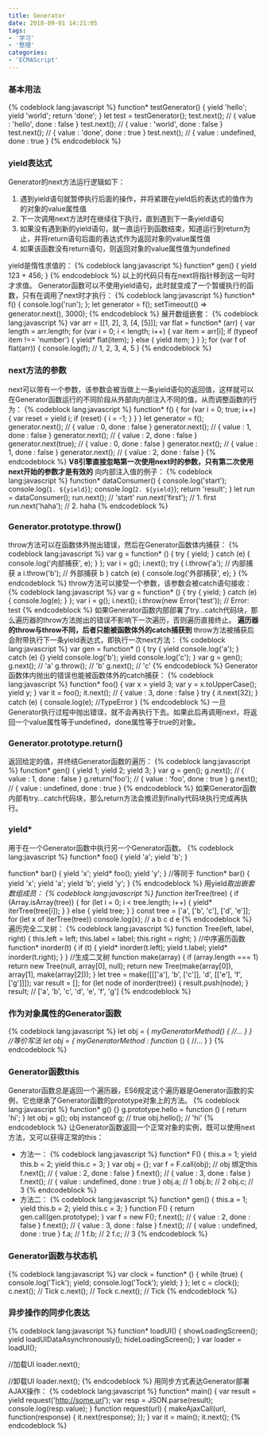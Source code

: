 ```yaml
---
title: Generator
date: 2018-09-01 14:21:05
tags:
- '学习'
- '整理'
categories:
- 'ECMAScript'
---
```

### 基本用法
{% codeblock lang:javascript %}
function* testGenerator() {
    yield 'hello';
    yield 'world';
    return 'done';
}
let test = testGenerator();
test.next();    // { value : 'hello', done : false }
test.next();    // { value : 'world', done : false }
test.next();    // { value : 'done', done : true }
test.next();    // { value : undefined, done : true }
{% endcodeblock %}
### yield表达式
Generator的next方法运行逻辑如下：
1. 遇到yield语句就暂停执行后面的操作，并将紧跟在yield后的表达式的值作为的对象的value属性值
2. 下一次调用next方法时在继续往下执行，直到遇到下一条yield语句
3. 如果没有遇到新的yield语句，就一直运行到函数结束，知道运行到return为止，并将return语句后面的表达式作为返回对象的value属性值
4. 如果该函数没有return语句，则返回对象的value属性值为undefined

yield是惰性求值的：
{% codeblock lang:javascript %}
function* gen() {
    yield 123 + 456;
}
{% endcodeblock %}
以上的代码只有在next将指针移到这一句时才求值。
Generator函数可以不使用yield语句，此时就变成了一个暂缓执行的函数，只有在调用了next时才执行：
{% codeblock lang:javascript %}
function* f() {
    console.log('run');
};
let generator = f();
setTimeout(() => generator.next(), 3000);
{% endcodeblock %}
展开数组嵌套：
{% codeblock lang:javascript %}
var arr = [[1, 2], 3, [4, [5]]];
var flat = function* (arr) {
    var length = arr.length;
    for (var i = 0; i < length; i++) {
        var item = arr[i];
        if (typeof item !== 'number') {
            yield* flat(item);
        } else {
            yield item;
        }
    }
};
for (var f of flat(arr)) {
    console.log(f); // 1, 2, 3, 4, 5
}
{% endcodeblock %}
### next方法的参数
next可以带有一个参数，该参数会被当做上一条yield语句的返回值，这样就可以在Generator函数运行的不同阶段从外部向内部注入不同的值，从而调整函数的行为：
{% codeblock lang:javascript %}
function* f() {
    for (var i = 0; true; i++) {
        var reset = yield i;
        if (reset) { i = -1; }
    }
}
let generator = f();
generator.next();   // { value : 0, done : false }
generator.next();   // { value : 1, done : false }
generator.next();   // { value : 2, done : false }
generator.next(true);   // { value : 0, done : false }
generator.next();   // { value : 1, done : false }
generator.next();   // { value : 2, done : false }
{% endcodeblock %}
**V8引擎直接忽略第一次使用next时的参数，只有第二次使用next开始的参数才是有效的**
向内部注入值的例子：
{% codeblock lang:javascript %}
function* dataConsumer() {
    console.log('start');
    console.log(`1. ${yield}`);
    console.log(`2. ${yield}`);
    return 'result';
}
let run = dataConsumer();
run.next();         // 'start'
run.next('first');  // 1. first
run.next('haha');   // 2. haha
{% endcodeblock %}
### Generator.prototype.throw()
throw方法可以在函数体外抛出错误，然后在Generator函数体内捕获：
{% codeblock lang:javascript %}
var g = function* () {
    try {
        yield;
    } catch (e) {
        console.log('内部捕获', e);
    }
};
var i = g();
i.next();
try {
    i.throw('a');   // 内部捕获 a
    i.throw('b');   // 外部捕获 b
} catch (e) {
    console.log('外部捕获', e);
}
{% endcodeblock %}
throw方法可以接受一个参数，该参数会被catch语句接收：
{% codeblock lang:javascript %}
var g = function* () {
    try {
        yield;
    } catch (e) {
        console.log(e);
    }
};
var i = g();
i.next();
i.throw(new Error('test'));
// Error: test
{% endcodeblock %}
如果Generator函数内部部署了try...catch代码块，那么遍历器的throw方法抛出的错误不影响下一次遍历，否则遍历直接终止。
**遍历器的throw与throw不同，后者只能被函数体外的catch捕获到**
throw方法被捕获后会附带执行下一条yield表达式，即执行一次next方法：
{% codeblock lang:javascript %}
var gen = function* () {
    try {
        yield console.log('a');
    } catch (e) {}
    yield console.log('b');
    yield console.log('c');
}
var g = gen();
g.next();   // 'a'
g.throw();  // 'b'
g.next();   // 'c'
{% endcodeblock %}
Generator函数体内抛出的错误也能被函数体外的catch捕获：
{% codeblock lang:javascript %}
function* foo() {
    var x = yield 3;
    var y = x.toUpperCase();
    yield y;
}
var it = foo();
it.next();  // { value : 3, done : false }
try {
    it.next(32);
} catch (e) {
    console.log(e); //TypeError
}
{% endcodeblock %}
一旦Generator执行过程中抛出错误，就不会再执行下去。如果此后再调用next，将返回一个value属性等于undefined，done属性等于true的对象。
### Generator.prototype.return()
返回给定的值，并终结Generator函数的遍历：
{% codeblock lang:javascript %}
function* gen() {
    yield 1;
    yield 2;
    yield 3;
}
var g = gen();
g.next();           // { value : 1, done : false }
g.return('foo');    // { value : 'foo', done : true }
g.next();           // { value : undefined, done : true }
{% endcodeblock %}
如果Generator函数内部有try...catch代码块，那么return方法会推迟到finally代码块执行完成再执行。
### yield*
用于在一个Generator函数中执行另一个Generator函数。
{% codeblock lang:javascript %}
function* foo() {
    yield 'a';
    yield 'b';
}

function* bar() {
    yield 'x';
    yield* foo();
    yield 'y';
}
//等同于
function* bar() {
    yield 'x';
    yield 'a';
    yield 'b';
    yield 'y';
}
{% endcodeblock %}
用yield*取出嵌套数组成员：
{% codeblock lang:javascript %}
function* iterTree(tree) {
    if (Array.isArray(tree)) {
        for (let i = 0; i < tree.length; i++) {
            yield* iterTree(tree[i]);
        }
    } else {
        yield tree;
    }
}
const tree = ['a', ['b', 'c'], ['d', 'e']];
for (let x of iterTree(tree)) console.log(x);   // a b c d e
{% endcodeblock %}
遍历完全二叉树：
{% codeblock lang:javascript %}
function Tree(left, label, right) {
    this.left = left;
    this.label = label;
    this.right = right;
}
//中序遍历函数
function* inorder(t) {
    if (t) {
        yield* inorder(t.left);
        yield t.label;
        yield* inorder(t.right);
    }
}
//生成二叉树
function make(array) {
    if (array.length === 1) return new Tree(null, array[0], null);
    return new Tree(make(array[0]), array[1], make(array[2]));
}
let tree = make([[['a'], 'b', ['c']], 'd', [['e'], 'f', ['g']]]);
var result = [];
for (let node of inorder(tree)) {
    result.push(node);
}
result; // ['a', 'b', 'c', 'd', 'e', 'f', 'g']
{% endcodeblock %}
### 作为对象属性的Generator函数
{% codeblock lang:javascript %}
let obj = {
    *myGeneratorMethod() {
        //...
    }
}
//等价写法
let obj = {
    myGeneratorMethod : function* () {
        //...
    }
}
{% endcodeblock %}
### Generator函数this
Generator函数总是返回一个遍历器，ES6规定这个遍历器是Generator函数的实例，它也继承了Generator函数的prototype对象上的方法。
{% codeblock lang:javascript %}
function* g() {}
g.prototype.hello = function () {
    return 'hi';
}
let obj = g();
obj instanceof g;   // true
obj.hello();        // 'hi'
{% endcodeblock %}
让Generator函数返回一个正常对象的实例，既可以使用next方法，又可以获得正常的this：
* 方法一：
{% codeblock lang:javascript %}
function* F() {
    this.a = 1;
    yield this.b = 2;
    yield this.c = 3;
}
var obj = {};
var f = F.call(obj);    // obj 绑定this
f.next();   // { value : 2, done : false }
f.next();   // { value : 3, done : false }
f.next();   // { value : undefined, done : true }
obj.a;      // 1
obj.b;      // 2
obj.c;      // 3
{% endcodeblock %}
* 方法二：
{% codeblock lang:javascript %}
function* gen() {
    this.a = 1;
    yield this.b = 2;
    yield this.c = 3;
}
function F() {
    return gen.call(gen.prototype);
}
var f = new F();
f.next();   // { value : 2, done : false }
f.next();   // { value : 3, done : false }
f.next();   // { value : undefined, done : true }
f.a;        // 1
f.b;        // 2
f.c;        // 3
{% endcodeblock %}

### Generator函数与状态机
{% codeblock lang:javascript %}
var clock = function* () {
    while (true) {
        console.log('Tick');
        yield;
        console.log('Tock');
        yield;
    }
};
let c = clock();
c.next();   // Tick
c.next();   // Tock
c.next();   // Tick
{% endcodeblock %}
### 异步操作的同步化表达
{% codeblock lang:javascript %}
function* loadUI() {
    showLoadingScreen();
    yield loadUIDataAsynchronously();
    hideLoadingScreen();
}
var loader = loadUI();

//加载UI
loader.next();

//卸载UI
loader.next();
{% endcodeblock %}
用同步方式表达Generator部署AJAX操作：
{% codeblock lang:javascript %}
function* main() {
    var result = yield request('http://some.url');
    var resp = JSON.parse(result);
    console.log(resp.value);
}
function request(url) {
    makeAjaxCall(url, function(response) {
        it.next(response);
    });
}
var it = main();
it.next();
{% endcodeblock %}